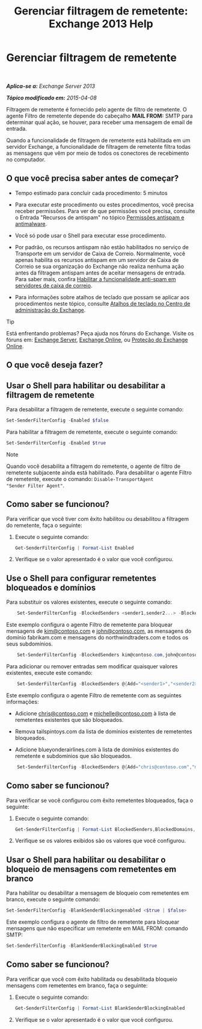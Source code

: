 ﻿---
title: 'Gerenciar filtragem de remetente: Exchange 2013 Help'
TOCTitle: Gerenciar filtragem de remetente
ms:assetid: a7f4b3e1-2970-45ad-911e-a9f46d880d3d
ms:mtpsurl: https://technet.microsoft.com/pt-br/library/Bb124087(v=EXCHG.150)
ms:contentKeyID: 50486307
ms.date: 05/22/2018
mtps_version: v=EXCHG.150
ms.translationtype: MT
---

# Gerenciar filtragem de remetente

 

_**Aplica-se a:** Exchange Server 2013_

_**Tópico modificado em:** 2015-04-08_

Filtragem de remetente é fornecido pelo agente de filtro de remetente. O agente Filtro de remetente depende do cabeçalho **MAIL FROM:**  SMTP para determinar qual ação, se houver, para receber uma mensagem de email de entrada.

Quando a funcionalidade de filtragem de remetente está habilitada em um servidor Exchange, a funcionalidade de filtragem de remetente filtra todas as mensagens que vêm por meio de todos os conectores de recebimento no computador.

## O que você precisa saber antes de começar?

  - Tempo estimado para concluir cada procedimento: 5 minutos

  - Para executar este procedimento ou estes procedimentos, você precisa receber permissões. Para ver de que permissões você precisa, consulte o Entrada "Recursos de antispam" no tópico [Permissões antispam e antimalware](anti-spam-and-anti-malware-permissions-exchange-2013-help.md).

  - Você só pode usar o Shell para executar esse procedimento.

  - Por padrão, os recursos antispam não estão habilitados no serviço de Transporte em um servidor de Caixa de Correio. Normalmente, você apenas habilita os recursos antispam em um servidor de Caixa de Correio se sua organização do Exchange não realiza nenhuma ação antes da filtragem antispam antes de aceitar mensagens de entrada. Para saber mais, confira [Habilitar a funcionalidade anti-spam em servidores de caixa de correio](enable-anti-spam-functionality-on-mailbox-servers-exchange-2013-help.md).

  - Para informações sobre atalhos de teclado que possam se aplicar aos procedimentos neste tópico, consulte [Atalhos de teclado no Centro de administração do Exchange](keyboard-shortcuts-in-the-exchange-admin-center-exchange-online-protection-help.md).


> [!TIP]
> Está enfrentando problemas? Peça ajuda nos fóruns do Exchange. Visite os fóruns em: <A href="https://go.microsoft.com/fwlink/p/?linkid=60612">Exchange Server</A>, <A href="https://go.microsoft.com/fwlink/p/?linkid=267542">Exchange Online</A>, ou <A href="https://go.microsoft.com/fwlink/p/?linkid=285351">Proteção do Exchange Online</A>.



## O que você deseja fazer?

## Usar o Shell para habilitar ou desabilitar a filtragem de remetente

Para desabilitar a filtragem de remetente, execute o seguinte comando:

```powershell
Set-SenderFilterConfig -Enabled $false
```

Para habilitar a filtragem de remetente, execute o seguinte comando:

```powershell
Set-SenderFilterConfig -Enabled $true
```


> [!NOTE]
> Quando você desabilita a filtragem do remetente, o agente de filtro de remetente subjacente ainda está habilitado. Para desabilitar o agente Filtro de remetente, execute o comando: <CODE>Disable-TransportAgent "Sender Filter Agent"</CODE>.



## Como saber se funcionou?

Para verificar que você tiver com êxito habilitou ou desabilitou a filtragem do remetente, faça o seguinte:

1.  Execute o seguinte comando:
    
    ```powershell
    Get-SenderFilterConfig | Format-List Enabled
    ```

2.  Verifique se o valor apresentado é o valor que você configurou.

## Use o Shell para configurar remetentes bloqueados e domínios

Para substituir os valores existentes, execute o seguinte comando:

```powershell
    Set-SenderFilterConfig -BlockedSenders <sender1,sender2...> -BlockedDomains <domain1,domain2...> -BlockedDomainsAndSubdomains <domain1,domain2...>
```

Este exemplo configura o agente Filtro de remetente para bloquear mensagens de kim@contoso.com e john@contoso.com, as mensagens do domínio fabrikam.com e mensagens do northwindtraders.com e todos os seus subdomínios.

```powershell
    Set-SenderFilterConfig -BlockedSenders kim@contoso.com,john@contoso.com -BlockedDomains fabrikam.com -BlockedDomainsAndSubdomains northwindtraders.com
```

Para adicionar ou remover entradas sem modificar quaisquer valores existentes, execute este comando:
```powershell
    Set-SenderFilterConfig -BlockedSenders @{Add="<sender1>","<sender2>"...; Remove="<sender1>","<sender2>"...} -BlockedDomains @{Add="<domain1>","<domain2>"...; Remove="<domain1>","<domain2>"...} -BlockedDomainsAndSubdomains @{Add="<domain1>","<domain2>"...; Remove="<domain1>","<domain2>"...}
```
Este exemplo configura o agente Filtro de remetente com as seguintes informações:

  - Adicione chris@contoso.com e michelle@contoso.com à lista de remetentes existentes que são bloqueados.

  - Remova tailspintoys.com da lista de domínios existentes de remetentes bloqueados.

  - Adicione blueyonderairlines.com à lista de domínios existentes do remetente e subdomínios que são bloqueados.

<!-- end list -->
```powershell
    Set-SenderFilterConfig -BlockedSenders @{Add="chris@contoso.com","michelle@contoso.com"} -BlockedDomains @{Remove="tailspintoys.com"} -BlockedDomainsAndSubdomains @{Add="blueyonderairlines.com"}
```
## Como saber se funcionou?

Para verificar se você configurou com êxito remetentes bloqueados, faça o seguinte:

1.  Execute o seguinte comando:
    
    ```powershell
    Get-SenderFilterConfig | Format-List BlockedSenders,BlockedDomains,BlockedDomainsAndSubdomains
    ```

2.  Verifique se os valores exibidos são os valores que você configurou.

## Usar o Shell para habilitar ou desabilitar o bloqueio de mensagens com remetentes em branco

Para habilitar ou desabilitar a mensagem de bloqueio com remetentes em branco, execute o seguinte comando:

```powershell
Set-SenderFilterConfig -BlankSenderBlockingenabled <$true | $false>
```

Este exemplo configura o agente de filtro de remetente para bloquear mensagens que não especificar um remetente em MAIL FROM: comando SMTP:

```powershell
Set-SenderFilterConfig -BlankSenderBlockingEnabled $true
```

## Como saber se funcionou?

Para verificar que você com êxito habilitada ou desabilitada bloqueio mensagens com remetentes em branco, faça o seguinte:

1.  Execute o seguinte comando:
    
    ```powershell
    Get-SenderFilterConfig | Format-List BlankSenderBlockingEnabled
    ```

2.  Verifique se o valor apresentado é o valor que você configurou.

